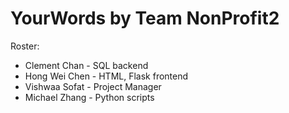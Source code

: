 # YourWords by Team NonProfit2

Roster:
* Clement Chan - SQL backend
* Hong Wei Chen - HTML, Flask frontend
* Vishwaa Sofat - Project Manager
* Michael Zhang - Python scripts
